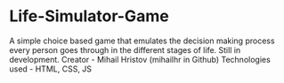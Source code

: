 # Life-Simulator-Game
A simple choice based game that emulates the decision making process every person goes through in the different stages of life.
Still in development.
Creator - Mihail Hristov (mihailhr in Github)
Technologies used - HTML, CSS, JS